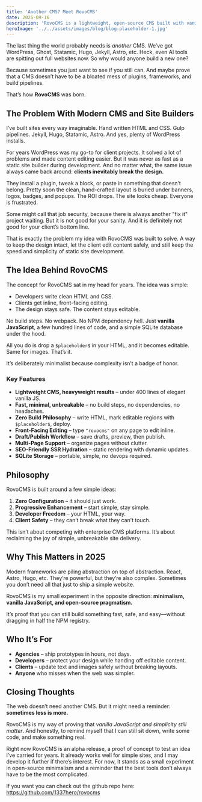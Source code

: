 ```yaml
---
title: 'Another CMS? Meet RovoCMS'
date: 2025-09-16
description: 'RovoCMS is a lightweight, open-source CMS built with vanilla JavaScript. Simple, fast, unbreakable—an alpha proof of concept for 2025'
heroImage: '../../assets/images/blog/blog-placeholder-1.jpg'
---
```


The last thing the world probably needs is *another* CMS. We’ve got WordPress, Ghost, Statamic, Hugo, Jekyll, Astro, etc. Heck, even AI tools are spitting out full websites now. So why would anyone build a new one?

Because sometimes you just want to see if you still can. And maybe prove that a CMS doesn’t have to be a bloated mess of plugins, frameworks, and build pipelines.

That’s how **RovoCMS** was born.

## The Problem With Modern CMS and Site Builders

I’ve built sites every way imaginable. Hand written HTML and CSS. Gulp pipelines. Jekyll, Hugo, Statamic, Astro. And yes, plenty of WordPress installs.

For years WordPress was my go-to for client projects. It solved a lot of problems and made content editing easier. But it was never as fast as a static site builder during development. And no matter what, the same issue always came back around: **clients inevitably break the design.**

They install a plugin, tweak a block, or paste in something that doesn’t belong. Pretty soon the clean, hand-crafted layout is buried under banners, logos, badges, and popups. The ROI drops. The site looks cheap. Everyone is frustrated.

Some might call that job security, because there is always another "fix it" project waiting. But it is not good for your sanity. And it is definitely not good for your client’s bottom line.

That is exactly the problem my idea with RovoCMS was built to solve. A way to keep the design intact, let the client edit content safely, and still keep the speed and simplicity of static site development.

## The Idea Behind RovoCMS

The concept for RovoCMS sat in my head for years. The idea was simple:

- Developers write clean HTML and CSS.
- Clients get inline, front-facing editing.
- The design stays safe. The content stays editable.

No build steps. No webpack. No NPM dependency hell. Just **vanilla JavaScript**, a few hundred lines of code, and a simple SQLite database under the hood.

All you do is drop a `$placeholder$` in your HTML, and it becomes editable. Same for images. That’s it.

It’s deliberately minimalist because complexity isn’t a badge of honor.

### Key Features

- **Lightweight CMS, heavyweight results** – under 400 lines of elegant vanilla JS.
- **Fast, minimal, unbreakable** – no build steps, no dependencies, no headaches.
- **Zero Build Philosophy** – write HTML, mark editable regions with `$placeholder$`, deploy.
- **Front-Facing Editing** – type `"rovocms"` on any page to edit inline.
- **Draft/Publish Workflow** – save drafts, preview, then publish.
- **Multi-Page Support** – organize pages without clutter.
- **SEO-Friendly SSR Hydration** – static rendering with dynamic updates.
- **SQLite Storage** – portable, simple, no devops required.

## Philosophy

RovoCMS is built around a few simple ideas:

1. **Zero Configuration** – it should just work.
2. **Progressive Enhancement** – start simple, stay simple.
3. **Developer Freedom** – your HTML, your way.
4. **Client Safety** – they can’t break what they can’t touch.

This isn’t about competing with enterprise CMS platforms. It’s about reclaiming the joy of simple, unbreakable site delivery.


## Why This Matters in 2025

Modern frameworks are piling abstraction on top of abstraction. React, Astro, Hugo, etc. They’re powerful, but they’re also complex. Sometimes you don’t need all that just to ship a simple website.

RovoCMS is my small experiment in the opposite direction: **minimalism, vanilla JavaScript, and open-source pragmatism.**

It’s proof that you can still build something fast, safe, and easy—without dragging in half the NPM registry.

## Who It’s For

- **Agencies** – ship prototypes in hours, not days.
- **Developers** – protect your design while handing off editable content.
- **Clients** – update text and images safely without breaking layouts.
- **Anyone** who misses when the web was simpler.


## Closing Thoughts

The web doesn’t need another CMS. But it might need a reminder: **sometimes less is more.**

RovoCMS is my way of proving that *vanilla JavaScript and simplicity still matter*. And honestly, to remind myself that I can still sit down, write some code, and make something real.

Right now RovoCMS is an alpha release, a proof of concept to test an idea I’ve carried for years. It already works well for simple sites, and I may develop it further if there’s interest. For now, it stands as a small experiment in open-source minimalism and a reminder that the best tools don’t always have to be the most complicated.

If you want you can check out the github repo here: https://github.com/1337hero/rovocms
